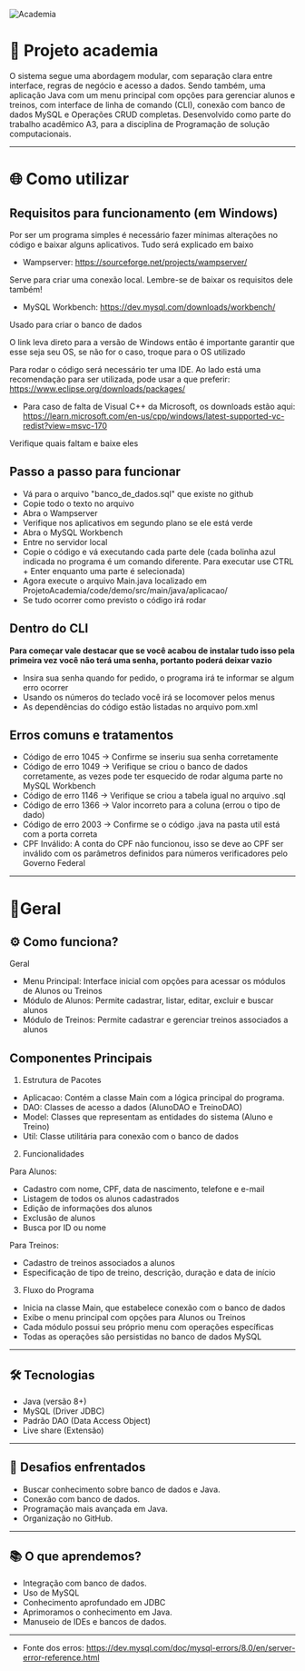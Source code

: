 ![Academia](https://external-content.duckduckgo.com/iu/?u=https%3A%2F%2Fwallpaperaccess.com%2Ffull%2F2968249.jpg&f=1&nofb=1&ipt=dccb4cd55f7ed9a990e08cf13a798cbe28d52f2c3ccd67b0659723f377fbc89b)

# 💪 Projeto academia

O sistema segue uma abordagem modular, com separação clara entre interface, regras de negócio e acesso a dados. Sendo também, uma aplicação Java com um menu principal com opções para gerenciar alunos e treinos, com interface de linha de comando (CLI), conexão com banco de dados MySQL e Operações CRUD completas. Desenvolvido como parte do trabalho acadêmico A3, para a disciplina de Programação de solução computacionais.

---

# 🌐 Como utilizar



## Requisitos para funcionamento (em Windows)

Por ser um programa simples é necessário fazer mínimas alterações no código e baixar alguns aplicativos. Tudo será explicado em baixo

- Wampserver: https://sourceforge.net/projects/wampserver/

Serve para criar uma conexão local. Lembre-se de baixar os requisitos dele também!


- MySQL Workbench: https://dev.mysql.com/downloads/workbench/

Usado para criar o banco de dados

O link leva direto para a versão de Windows então é importante garantir que esse seja seu OS, se não for o caso, troque para o OS utilizado

Para rodar o código será necessário ter uma IDE. Ao lado está uma recomendação para ser utilizada, pode usar a que preferir: https://www.eclipse.org/downloads/packages/

- Para caso de falta de Visual C++ da Microsoft, os downloads estão aqui: https://learn.microsoft.com/en-us/cpp/windows/latest-supported-vc-redist?view=msvc-170

Verifique quais faltam e baixe eles 

## Passo a passo para funcionar

- Vá para o arquivo "banco_de_dados.sql" que existe no github
- Copie todo o texto no arquivo
- Abra o Wampserver
- Verifique nos aplicativos em segundo plano se ele está verde
- Abra o MySQL Workbench
- Entre no servidor local
- Copie o código e vá executando cada parte dele (cada bolinha azul indicada no programa é um comando diferente. Para executar use CTRL + Enter enquanto uma parte é selecionada)
- Agora execute o arquivo Main.java localizado em ProjetoAcademia/code/demo/src/main/java/aplicacao/
- Se tudo ocorrer como previsto o código irá rodar

## Dentro do CLI

**Para começar vale destacar que se você acabou de instalar tudo isso pela primeira vez você não terá uma senha, portanto poderá deixar vazio**

- Insira sua senha quando for pedido, o programa irá te informar se algum erro ocorrer
- Usando os números do teclado você irá se locomover pelos menus
- As dependências do código estão listadas no arquivo pom.xml

## Erros comuns e tratamentos

- Código de erro 1045 -> Confirme se inseriu sua senha corretamente
- Código de erro 1049 -> Verifique se criou o banco de dados corretamente, as vezes pode ter esquecido de rodar alguma parte no MySQL Workbench
- Código de erro 1146 -> Verifique se criou a tabela igual no arquivo .sql
- Código de erro 1366 -> Valor incorreto para a coluna (errou o tipo de dado)
- Código de erro 2003 -> Confirme se o código .java na pasta util está com a porta correta
- CPF Inválido: A conta do CPF não funcionou, isso se deve ao CPF ser inválido com os parâmetros definidos para números verificadores pelo Governo Federal

---

# 🔹Geral

## ⚙️ Como funciona? 

Geral
- Menu Principal: Interface inicial com opções para acessar os módulos de Alunos ou Treinos
- Módulo de Alunos: Permite cadastrar, listar, editar, excluir e buscar alunos
- Módulo de Treinos: Permite cadastrar e gerenciar treinos associados a alunos

## Componentes Principais

1. Estrutura de Pacotes

 - Aplicacao: Contém a classe Main com a lógica principal do programa.
 - DAO: Classes de acesso a dados (AlunoDAO e TreinoDAO)
 - Model: Classes que representam as entidades do sistema (Aluno e Treino)
 - Util: Classe utilitária para conexão com o banco de dados
   
2. Funcionalidades

Para Alunos:

  - Cadastro com nome, CPF, data de nascimento, telefone e e-mail
  - Listagem de todos os alunos cadastrados
  - Edição de informações dos alunos
  - Exclusão de alunos
  - Busca por ID ou nome

Para Treinos:

  - Cadastro de treinos associados a alunos
  - Especificação de tipo de treino, descrição, duração e data de início

3. Fluxo do Programa

 - Inicia na classe Main, que estabelece conexão com o banco de dados
 - Exibe o menu principal com opções para Alunos ou Treinos
 - Cada módulo possui seu próprio menu com operações específicas
 - Todas as operações são persistidas no banco de dados MySQL

---

## 🛠️ Tecnologias

- Java (versão 8+)
- MySQL (Driver JDBC)
- Padrão DAO (Data Access Object)
- Live share (Extensão)
  
---

## 🧠 Desafios enfrentados

- Buscar conhecimento sobre banco de dados e Java. 
- Conexão com banco de dados.
- Programação mais avançada em Java.
- Organização no GitHub.
  
---

## 📚 O que aprendemos?

- Integração com banco de dados.
- Uso de MySQL
- Conhecimento aprofundado em JDBC
- Aprimoramos o conhecimento em Java.
- Manuseio de IDEs e bancos de dados.

---

 - Fonte dos erros: https://dev.mysql.com/doc/mysql-errors/8.0/en/server-error-reference.html
